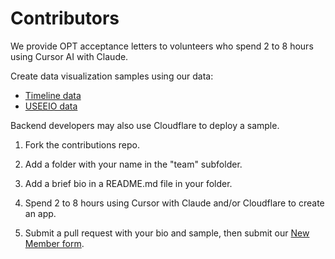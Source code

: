# Contributors

We provide OPT acceptance letters to volunteers who spend 2 to 8 hours using Cursor AI with Claude.

Create data visualization samples using our data:

- [Timeline data](https://model.earth/data-commons/docs/data/)
- [USEEIO data](https://model.earth/useeio.js/footprint/)

Backend developers may also use Cloudflare to deploy a sample.

1. Fork the contributions repo.
2. Add a folder with your name in the "team" subfolder.
3. Add a brief bio in a README.md file in your folder.

4. Spend 2 to 8 hours using Cursor with Claude and/or Cloudflare to create an app.

5. Submit a pull request with your bio and sample, then submit our [New Member form](https://docs.google.com/forms/d/e/1FAIpQLScXSX0_myDcB4_Z32hpGC71PXVsMmgy_dyZPY0aPEWamyzV-w/viewform).